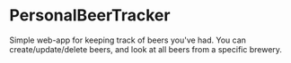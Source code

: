 # PersonalBeerTracker

Simple web-app for keeping track of beers you've had.
You can create/update/delete beers, and look at all beers from a specific brewery.
